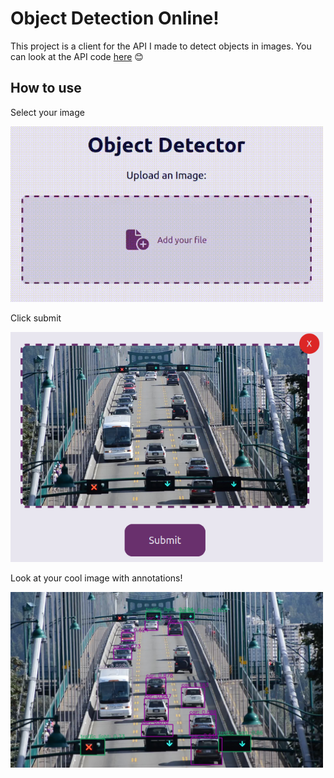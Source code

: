 # Object Detection Online!

This project is a client for the API I made to detect objects in images. You can look at the API code [here](https://github.com/Luisill0/object-detector-api) 😊

## How to use

Select your image

<img src='./images/select.gif' width=500 />

Click submit

<img src='./images/upload.png' width=500 />

Look at your cool image with annotations!

<img src='./images/example.jpg' width=500 />
